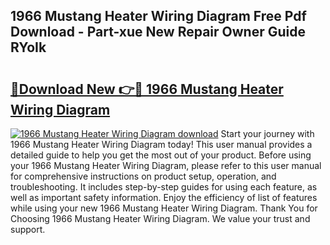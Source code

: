 ## 1966 Mustang Heater Wiring Diagram Free Pdf Download - Part-xue New Repair Owner Guide RYoIk

# <h2><a href="http://dfoud3.blite.top/?on=1966+Mustang+Heater+Wiring+Diagram">🔗Download New 👉🔴 1966 Mustang Heater Wiring Diagram</a></h2>

[![1966 Mustang Heater Wiring Diagram download](https://i.imgur.com/lujVjoI.png)](http://dfoud3.blite.top/?on=1966+Mustang+Heater+Wiring+Diagram)
Start your journey with 1966 Mustang Heater Wiring Diagram today! This user manual provides a detailed guide to help you get the most out of your product. Before using your 1966 Mustang Heater Wiring Diagram, please refer to this user manual for comprehensive instructions on product setup, operation, and troubleshooting. It includes step-by-step guides for using each feature, as well as important safety information. Enjoy the efficiency of list of features while using your new 1966 Mustang Heater Wiring Diagram. Thank You for Choosing 1966 Mustang Heater Wiring Diagram. We value your trust and support.

